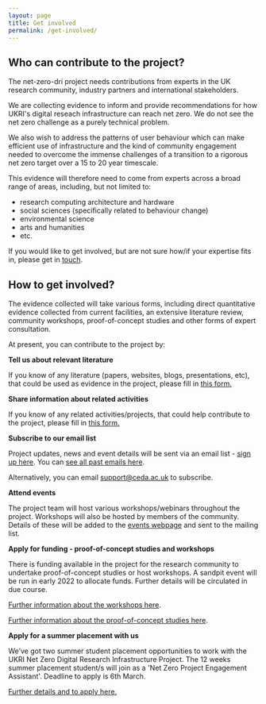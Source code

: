 ```yaml
---
layout: page
title: Get involved
permalink: /get-involved/
---
```


## Who can contribute to the project? 
The net-zero-dri project needs contributions from experts in the UK research community, industry partners and international stakeholders. 

We are collecting evidence to inform and provide recommendations for how UKRI's digital reseach infrastructure can reach net zero. We do not see the net zero challenge as a purely technical problem. 

We also wish to address the patterns of user behaviour which can make efficient use of infrastructure and the kind of community engagement needed to overcome the immense challenges of a transition to a rigorous net zero target over a 15 to 20 year timescale. 

This evidence will therefore need to come from experts across a broad range of areas, including, but not limited to: 
* research computing architecture and hardware
* social sciences (specifically related to behaviour change)
* environmental science
* arts and humanities 
* etc. 

If you would like to get involved, but are not sure how/if your expertise fits in, please get in [touch](mailto:support@ceda.ac.uk).

## How to get involved? 
The evidence collected will take various forms, including direct quantitative evidence collected from current facilities, an extensive literature review, community workshops, proof-of-concept studies and other forms of expert consultation.  

At present, you can contribute to the project by: 

**Tell us about relevant literature**

If you know of any literature (papers, websites, blogs, presentations, etc), that could be used as evidence in the project, please fill in [this form.](https://forms.gle/r9KsFEBM2jvRG8HSA)


**Share information about related activities**

If you know of any related activities/projects, that could help contribute to the project, please fill in [this form.](https://forms.gle/D7noUAjUtqMtSbCRA)

**Subscribe to our email list**

Project updates, news and event details will be sent via an email list - [sign up here](/subscribe). You can [see all past emails here](https://us13.campaign-archive.com/home/?u=1cfa57a9f54737c238fcdcbb2&id=35f8280918).

Alternatively, you can email [support@ceda.ac.uk](mailto:support@ceda.ac.uk) to subscribe. 

**Attend events**

The project team will host various workshops/webinars throughout the project. Workshops will also be hosted by members of the community. Details of these will be added to the [events webpage](https://net-zero-dri.ceda.ac.uk/events/) and sent to the mailing list. 

**Apply for funding - proof-of-concept studies and workshops**

There is funding available in the project for the research community to undertake proof-of-concept studies or host workshops. A sandpit event will be run in early 2022 to allocate funds. Further details will be circulated in due course. 

[Further information about the workshops here](/workshops/). 

[Further information about the proof-of-concept studies here](/proof-of-concept/). 

**Apply for a summer placement with us**

We’ve got two summer student placement opportunities to work with the UKRI Net Zero Digital Research Infrastructure Project. The 12 weeks summer placement student/s will join as a 'Net Zero Project Engagement Assistant'. Deadline to apply is 6th March. 

[Further details and to apply here.](https://www.careersportal.co.uk/UKRI-careers/jobs/net-zero-project-engagement-assistant-summer-placement-1596)
